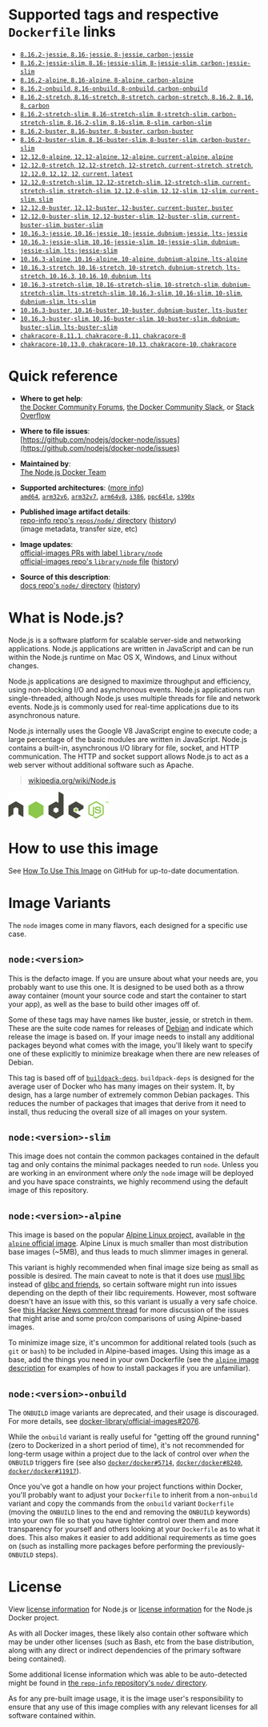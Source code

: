 <!--

********************************************************************************

WARNING:

    DO NOT EDIT "node/README.md"

    IT IS AUTO-GENERATED

    (from the other files in "node/" combined with a set of templates)

********************************************************************************

-->

# Supported tags and respective `Dockerfile` links

-	[`8.16.2-jessie`, `8.16-jessie`, `8-jessie`, `carbon-jessie`](https://github.com/nodejs/docker-node/blob/fa27514a3fd775e1cb6bddac326f6f97dad05fb2/8/jessie/Dockerfile)
-	[`8.16.2-jessie-slim`, `8.16-jessie-slim`, `8-jessie-slim`, `carbon-jessie-slim`](https://github.com/nodejs/docker-node/blob/fa27514a3fd775e1cb6bddac326f6f97dad05fb2/8/jessie-slim/Dockerfile)
-	[`8.16.2-alpine`, `8.16-alpine`, `8-alpine`, `carbon-alpine`](https://github.com/nodejs/docker-node/blob/fa27514a3fd775e1cb6bddac326f6f97dad05fb2/8/alpine/Dockerfile)
-	[`8.16.2-onbuild`, `8.16-onbuild`, `8-onbuild`, `carbon-onbuild`](https://github.com/nodejs/docker-node/blob/fa27514a3fd775e1cb6bddac326f6f97dad05fb2/8/onbuild/Dockerfile)
-	[`8.16.2-stretch`, `8.16-stretch`, `8-stretch`, `carbon-stretch`, `8.16.2`, `8.16`, `8`, `carbon`](https://github.com/nodejs/docker-node/blob/fa27514a3fd775e1cb6bddac326f6f97dad05fb2/8/stretch/Dockerfile)
-	[`8.16.2-stretch-slim`, `8.16-stretch-slim`, `8-stretch-slim`, `carbon-stretch-slim`, `8.16.2-slim`, `8.16-slim`, `8-slim`, `carbon-slim`](https://github.com/nodejs/docker-node/blob/fa27514a3fd775e1cb6bddac326f6f97dad05fb2/8/stretch-slim/Dockerfile)
-	[`8.16.2-buster`, `8.16-buster`, `8-buster`, `carbon-buster`](https://github.com/nodejs/docker-node/blob/fa27514a3fd775e1cb6bddac326f6f97dad05fb2/8/buster/Dockerfile)
-	[`8.16.2-buster-slim`, `8.16-buster-slim`, `8-buster-slim`, `carbon-buster-slim`](https://github.com/nodejs/docker-node/blob/fa27514a3fd775e1cb6bddac326f6f97dad05fb2/8/buster-slim/Dockerfile)
-	[`12.12.0-alpine`, `12.12-alpine`, `12-alpine`, `current-alpine`, `alpine`](https://github.com/nodejs/docker-node/blob/b1b3f173886f4f4c39952257bab67846ee378836/12/alpine/Dockerfile)
-	[`12.12.0-stretch`, `12.12-stretch`, `12-stretch`, `current-stretch`, `stretch`, `12.12.0`, `12.12`, `12`, `current`, `latest`](https://github.com/nodejs/docker-node/blob/b1b3f173886f4f4c39952257bab67846ee378836/12/stretch/Dockerfile)
-	[`12.12.0-stretch-slim`, `12.12-stretch-slim`, `12-stretch-slim`, `current-stretch-slim`, `stretch-slim`, `12.12.0-slim`, `12.12-slim`, `12-slim`, `current-slim`, `slim`](https://github.com/nodejs/docker-node/blob/b1b3f173886f4f4c39952257bab67846ee378836/12/stretch-slim/Dockerfile)
-	[`12.12.0-buster`, `12.12-buster`, `12-buster`, `current-buster`, `buster`](https://github.com/nodejs/docker-node/blob/b1b3f173886f4f4c39952257bab67846ee378836/12/buster/Dockerfile)
-	[`12.12.0-buster-slim`, `12.12-buster-slim`, `12-buster-slim`, `current-buster-slim`, `buster-slim`](https://github.com/nodejs/docker-node/blob/b1b3f173886f4f4c39952257bab67846ee378836/12/buster-slim/Dockerfile)
-	[`10.16.3-jessie`, `10.16-jessie`, `10-jessie`, `dubnium-jessie`, `lts-jessie`](https://github.com/nodejs/docker-node/blob/a9c583095d4cf08bbd68f570a1f9a99780820351/10/jessie/Dockerfile)
-	[`10.16.3-jessie-slim`, `10.16-jessie-slim`, `10-jessie-slim`, `dubnium-jessie-slim`, `lts-jessie-slim`](https://github.com/nodejs/docker-node/blob/a9c583095d4cf08bbd68f570a1f9a99780820351/10/jessie-slim/Dockerfile)
-	[`10.16.3-alpine`, `10.16-alpine`, `10-alpine`, `dubnium-alpine`, `lts-alpine`](https://github.com/nodejs/docker-node/blob/a9c583095d4cf08bbd68f570a1f9a99780820351/10/alpine/Dockerfile)
-	[`10.16.3-stretch`, `10.16-stretch`, `10-stretch`, `dubnium-stretch`, `lts-stretch`, `10.16.3`, `10.16`, `10`, `dubnium`, `lts`](https://github.com/nodejs/docker-node/blob/a9c583095d4cf08bbd68f570a1f9a99780820351/10/stretch/Dockerfile)
-	[`10.16.3-stretch-slim`, `10.16-stretch-slim`, `10-stretch-slim`, `dubnium-stretch-slim`, `lts-stretch-slim`, `10.16.3-slim`, `10.16-slim`, `10-slim`, `dubnium-slim`, `lts-slim`](https://github.com/nodejs/docker-node/blob/a9c583095d4cf08bbd68f570a1f9a99780820351/10/stretch-slim/Dockerfile)
-	[`10.16.3-buster`, `10.16-buster`, `10-buster`, `dubnium-buster`, `lts-buster`](https://github.com/nodejs/docker-node/blob/a9c583095d4cf08bbd68f570a1f9a99780820351/10/buster/Dockerfile)
-	[`10.16.3-buster-slim`, `10.16-buster-slim`, `10-buster-slim`, `dubnium-buster-slim`, `lts-buster-slim`](https://github.com/nodejs/docker-node/blob/a9c583095d4cf08bbd68f570a1f9a99780820351/10/buster-slim/Dockerfile)
-	[`chakracore-8.11.1`, `chakracore-8.11`, `chakracore-8`](https://github.com/nodejs/docker-node/blob/7db40ed0972a8156e9573672ac908c5c5b67c75b/chakracore/8/Dockerfile)
-	[`chakracore-10.13.0`, `chakracore-10.13`, `chakracore-10`, `chakracore`](https://github.com/nodejs/docker-node/blob/7db40ed0972a8156e9573672ac908c5c5b67c75b/chakracore/10/Dockerfile)

# Quick reference

-	**Where to get help**:  
	[the Docker Community Forums](https://forums.docker.com/), [the Docker Community Slack](https://blog.docker.com/2016/11/introducing-docker-community-directory-docker-community-slack/), or [Stack Overflow](https://stackoverflow.com/search?tab=newest&q=docker)

-	**Where to file issues**:  
	[https://github.com/nodejs/docker-node/issues](https://github.com/nodejs/docker-node/issues)

-	**Maintained by**:  
	[The Node.js Docker Team](https://github.com/nodejs/docker-node)

-	**Supported architectures**: ([more info](https://github.com/docker-library/official-images#architectures-other-than-amd64))  
	[`amd64`](https://hub.docker.com/r/amd64/node/), [`arm32v6`](https://hub.docker.com/r/arm32v6/node/), [`arm32v7`](https://hub.docker.com/r/arm32v7/node/), [`arm64v8`](https://hub.docker.com/r/arm64v8/node/), [`i386`](https://hub.docker.com/r/i386/node/), [`ppc64le`](https://hub.docker.com/r/ppc64le/node/), [`s390x`](https://hub.docker.com/r/s390x/node/)

-	**Published image artifact details**:  
	[repo-info repo's `repos/node/` directory](https://github.com/docker-library/repo-info/blob/master/repos/node) ([history](https://github.com/docker-library/repo-info/commits/master/repos/node))  
	(image metadata, transfer size, etc)

-	**Image updates**:  
	[official-images PRs with label `library/node`](https://github.com/docker-library/official-images/pulls?q=label%3Alibrary%2Fnode)  
	[official-images repo's `library/node` file](https://github.com/docker-library/official-images/blob/master/library/node) ([history](https://github.com/docker-library/official-images/commits/master/library/node))

-	**Source of this description**:  
	[docs repo's `node/` directory](https://github.com/docker-library/docs/tree/master/node) ([history](https://github.com/docker-library/docs/commits/master/node))

# What is Node.js?

Node.js is a software platform for scalable server-side and networking applications. Node.js applications are written in JavaScript and can be run within the Node.js runtime on Mac OS X, Windows, and Linux without changes.

Node.js applications are designed to maximize throughput and efficiency, using non-blocking I/O and asynchronous events. Node.js applications run single-threaded, although Node.js uses multiple threads for file and network events. Node.js is commonly used for real-time applications due to its asynchronous nature.

Node.js internally uses the Google V8 JavaScript engine to execute code; a large percentage of the basic modules are written in JavaScript. Node.js contains a built-in, asynchronous I/O library for file, socket, and HTTP communication. The HTTP and socket support allows Node.js to act as a web server without additional software such as Apache.

> [wikipedia.org/wiki/Node.js](https://en.wikipedia.org/wiki/Node.js)

![logo](https://raw.githubusercontent.com/docker-library/docs/01c12653951b2fe592c1f93a13b4e289ada0e3a1/node/logo.png)

# How to use this image

See [How To Use This Image](https://github.com/nodejs/docker-node/blob/master/README.md#how-to-use-this-image) on GitHub for up-to-date documentation.

# Image Variants

The `node` images come in many flavors, each designed for a specific use case.

## `node:<version>`

This is the defacto image. If you are unsure about what your needs are, you probably want to use this one. It is designed to be used both as a throw away container (mount your source code and start the container to start your app), as well as the base to build other images off of.

Some of these tags may have names like buster, jessie, or stretch in them. These are the suite code names for releases of [Debian](https://wiki.debian.org/DebianReleases) and indicate which release the image is based on. If your image needs to install any additional packages beyond what comes with the image, you'll likely want to specify one of these explicitly to minimize breakage when there are new releases of Debian.

This tag is based off of [`buildpack-deps`](https://hub.docker.com/_/buildpack-deps/). `buildpack-deps` is designed for the average user of Docker who has many images on their system. It, by design, has a large number of extremely common Debian packages. This reduces the number of packages that images that derive from it need to install, thus reducing the overall size of all images on your system.

## `node:<version>-slim`

This image does not contain the common packages contained in the default tag and only contains the minimal packages needed to run `node`. Unless you are working in an environment where *only* the `node` image will be deployed and you have space constraints, we highly recommend using the default image of this repository.

## `node:<version>-alpine`

This image is based on the popular [Alpine Linux project](http://alpinelinux.org), available in [the `alpine` official image](https://hub.docker.com/_/alpine). Alpine Linux is much smaller than most distribution base images (~5MB), and thus leads to much slimmer images in general.

This variant is highly recommended when final image size being as small as possible is desired. The main caveat to note is that it does use [musl libc](http://www.musl-libc.org) instead of [glibc and friends](http://www.etalabs.net/compare_libcs.html), so certain software might run into issues depending on the depth of their libc requirements. However, most software doesn't have an issue with this, so this variant is usually a very safe choice. See [this Hacker News comment thread](https://news.ycombinator.com/item?id=10782897) for more discussion of the issues that might arise and some pro/con comparisons of using Alpine-based images.

To minimize image size, it's uncommon for additional related tools (such as `git` or `bash`) to be included in Alpine-based images. Using this image as a base, add the things you need in your own Dockerfile (see the [`alpine` image description](https://hub.docker.com/_/alpine/) for examples of how to install packages if you are unfamiliar).

## `node:<version>-onbuild`

The `ONBUILD` image variants are deprecated, and their usage is discouraged. For more details, see [docker-library/official-images#2076](https://github.com/docker-library/official-images/issues/2076).

While the `onbuild` variant is really useful for "getting off the ground running" (zero to Dockerized in a short period of time), it's not recommended for long-term usage within a project due to the lack of control over *when* the `ONBUILD` triggers fire (see also [`docker/docker#5714`](https://github.com/docker/docker/issues/5714), [`docker/docker#8240`](https://github.com/docker/docker/issues/8240), [`docker/docker#11917`](https://github.com/docker/docker/issues/11917)).

Once you've got a handle on how your project functions within Docker, you'll probably want to adjust your `Dockerfile` to inherit from a non-`onbuild` variant and copy the commands from the `onbuild` variant `Dockerfile` (moving the `ONBUILD` lines to the end and removing the `ONBUILD` keywords) into your own file so that you have tighter control over them and more transparency for yourself and others looking at your `Dockerfile` as to what it does. This also makes it easier to add additional requirements as time goes on (such as installing more packages before performing the previously-`ONBUILD` steps).

# License

View [license information](https://github.com/nodejs/node/blob/master/LICENSE) for Node.js or [license information](https://github.com/nodejs/docker-node/blob/master/LICENSE) for the Node.js Docker project.

As with all Docker images, these likely also contain other software which may be under other licenses (such as Bash, etc from the base distribution, along with any direct or indirect dependencies of the primary software being contained).

Some additional license information which was able to be auto-detected might be found in [the `repo-info` repository's `node/` directory](https://github.com/docker-library/repo-info/tree/master/repos/node).

As for any pre-built image usage, it is the image user's responsibility to ensure that any use of this image complies with any relevant licenses for all software contained within.
